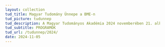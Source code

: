 ```yaml
---
layout: collection
tud_title: Magyar Tudomány Ünnepe a BME-n
tud_picture: tudunnep
tud_description: A Magyar Tudományos Akadémia 2024 novemberében 21. alkalommal rendezi meg a hazai tudományos élet kitüntetett eseményét, a "Magyar Tudomány Ünnepe 2024" című országos és határon túli programsorozatot, amelynek mottója "Tudományos tanácsadás a társadalom szolgálatában". 
tud_subtitle: PROGRAMOK
tud_url: /tudunnep/2024/
date: 2024-11-05
---
```


